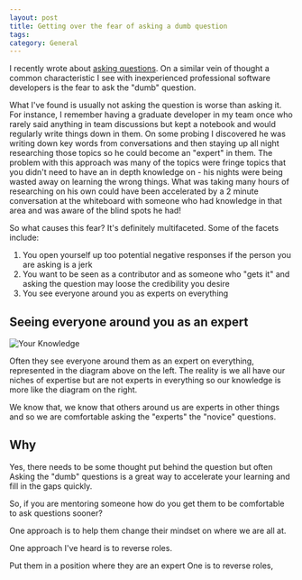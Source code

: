 ```yaml
---
layout: post
title: Getting over the fear of asking a dumb question
tags: 
category: General
---
```


I recently wrote about [asking questions](http://blog.markpearl.co.za/Asking-questions). On a similar vein of thought a common characteristic I see with inexperienced professional software developers is the fear to ask the "dumb" question. 

What I've found is usually not asking the question is worse than asking it. For instance, I remember having a graduate developer in my team once who rarely said anything in team discussions but kept a notebook and would regularly write things down in them. On some probing I discovered he was writing down key words from conversations and then staying up all night researching those topics so he could become an "expert" in them.  The problem with this approach was many of the topics were fringe topics that you didn't need to have an in depth knowledge on - his nights were being wasted away on learning the wrong things. What was taking many hours of researching on his own could have been accelerated by a 2 minute conversation at the whiteboard with someone who had knowledge in that area and was aware of the blind spots he had!

So what causes this fear? It's definitely multifaceted. Some of the facets include:  

1. You open yourself up too potential negative responses if the person you are asking is a jerk  
2. You want to be seen as a contributor and as someone who "gets it" and asking the question may loose the credibility you desire  
3. You see everyone around you as experts on everything

## Seeing everyone around you as an expert

<img class="img-responsive" alt="Your Knowledge" src="{{ site.url }}/assets/images/your-knowledge.png">

Often they see everyone around them as an expert on everything, represented in the diagram above on the left. The reality is we all have our niches of expertise but are not experts in everything so our knowledge is more like the diagram on the right. 

We know that, we know that others around us are experts in other things and so we are comfortable asking the "experts" the "novice" questions.

## Why

Yes, there needs to be some thought put behind the question but often  Asking the "dumb" questions is a great way to accelerate your learning and fill in the gaps quickly.

So, if you are mentoring someone how do you get them to be comfortable to ask questions sooner?

One approach is to help them change their mindset on where we are all at. 


One approach I've heard is to reverse roles. 

Put them in a position where they are an expert 
One is to reverse roles, 

